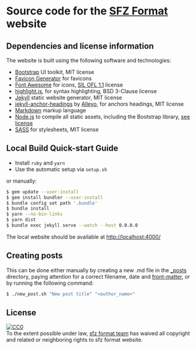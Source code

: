 # Source code for the [SFZ Format] website

## Dependencies and license information

The website is built using the following software and technologies:

- [Bootstrap] UI toolkit, MIT license 
- [Favicon Generator] for favicons
- [Font Awesome] for icons, [SIL OFL 1.1] license
- [highlight.js], for syntax highlighting, BSD 3-Clause license
- [Jekyll] static website generator, MIT license 
- [jekyll-anchor-headings] by [Alleyo], for anchors headings, MIT license
- [Markdown] markup language
- [Node.js] to compile all static assets, including the Bootstrap library, [see license]
- [SASS] for stylesheets, MIT license 

## Local Build Quick-start Guide

- Install `ruby` and `yarn`
- Use the automatic setup via `setup.sh`

or manually:

```bash
$ gem update --user-install
$ gem install bundler --user-install
$ bundle config set path '.bundle'
$ bundle install
$ yarn --no-bin-links
$ yarn dist
$ bundle exec jekyll serve --watch --host 0.0.0.0
```

The local website should be available at <http://localhost:4000/>

## Creating posts

This can be done either manually by creating a new .md file
in the [_posts] directory, paying attention for a correct filename, date and
[front-matter], or by running the following command:

```bash
$ ./new_post.sh "New post title" "<author_name>"
```

## License

<p xmlns:dct="http://purl.org/dc/terms/">
  <a rel="license"
     href="http://creativecommons.org/publicdomain/zero/1.0/">
    <img src="http://i.creativecommons.org/p/zero/1.0/88x31.png" style="border-style: none;" alt="CC0" />
  </a>
  <br />
  To the extent possible under law,
  <a rel="dct:publisher"
     href="https://sfzformat.com">
    <span property="dct:title">sfz format team</span></a>
  has waived all copyright and related or neighboring rights to
  <span property="dct:title">sfz format website</span>.
</p>

[Alleyo]:                 https://pure-liquid.allejo.org/
[SFZ Format]:             https://sfzformat.github.io/
[Bootstrap]:              http://getbootstrap.com/
[Favicon Generator]:      https://realfavicongenerator.net/
[Font Awesome]:           http://fontawesome.io/
[front-matter]:           https://jekyllrb.com/docs/front-matter/
[Jekyll]:                 http://jekyllrb.com/
[jekyll-anchor-headings]: https://github.com/allejo/jekyll-anchor-headings/
[Markdown]:               https://daringfireball.net/projects/markdown/
[Node.js]:                http://nodejs.org/
[_posts]:                 https://github.com/sfzformat/sfzformat.github.io/tree/source/_posts/
[SASS]:                   https://sass-lang.com/
[highlight.js]:           https://highlightjs.org/
[see license]:            https://github.com/nodejs/node/blob/main/LICENSE
[SIL OFL 1.1]:            https://scripts.sil.org/cms/scripts/page.php?item_id=OFL
